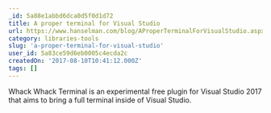 ```yaml
---
_id: 5a88e1abbd6dca0d5f0d1d72
title: A proper terminal for Visual Studio
url: https://www.hanselman.com/blog/AProperTerminalForVisualStudio.aspx
category: libraries-tools
slug: 'a-proper-terminal-for-visual-studio'
user_id: 5a83ce59d6eb0005c4ecda2c
createdOn: '2017-08-10T10:41:12.000Z'
tags: []
---
```


Whack Whack Terminal is an experimental free plugin for Visual Studio 2017 that aims to bring a full terminal inside of Visual Studio.
